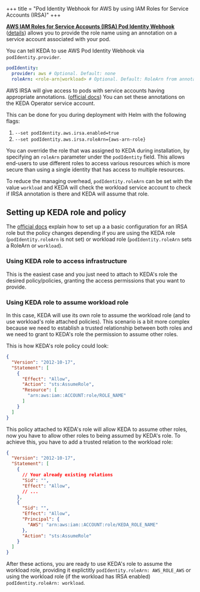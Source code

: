 +++
title = "Pod Identity Webhook for AWS by using IAM Roles for Service Accounts (IRSA)"
+++

[**AWS IAM Roles for Service Accounts (IRSA) Pod Identity Webhook**](https://github.com/aws/amazon-eks-pod-identity-webhook) ([details](https://aws.amazon.com/blogs/opensource/introducing-fine-grained-iam-roles-service-accounts/)) allows you to provide the role name using an annotation on a service account associated with your pod.

You can tell KEDA to use AWS Pod Identity Webhook via `podIdentity.provider`.

```yaml
podIdentity:
  provider: aws # Optional. Default: none
  roleArn: <role-arn|workload> # Optional. Default: RoleArn from annotation on service-account.
```

AWS IRSA will give access to pods with service accounts having appropriate annotations. ([official docs](https://aws.amazon.com/es/blogs/opensource/introducing-fine-grained-iam-roles-service-accounts/)) You can set these annotations on the KEDA Operator service account.

This can be done for you during deployment with Helm with the following flags: 

1. `--set podIdentity.aws.irsa.enabled=true`
2. `--set podIdentity.aws.irsa.roleArn={aws-arn-role}`

You can override the role that was assigned to KEDA during installation, by specifying an `roleArn` parameter under the `podIdentity` field. This allows end-users to use different roles to access various resources which is more secure than using a single identity that has access to multiple resources.

To reduce the managing overhead, `podIdentity.roleArn` can be set with the value `workload` and KEDA will check the workload service account to check if IRSA annotation is there and KEDA will assume that role.

## Setting up KEDA role and policy

The [official docs](https://aws.amazon.com/es/blogs/opensource/introducing-fine-grained-iam-roles-service-accounts/) explain how to set up a a basic configuration for an IRSA role but the policy changes depending if you are using the KEDA role (`podIdentity.roleArn` is not set) or workload role (`podIdentity.roleArn` sets a RoleArn or `workload`).

### Using KEDA role to access infrastructure

This is the easiest case and you just need to attach to KEDA's role the desired policy/policies, granting the access permissions that you want to provide.

### Using KEDA role to assume workload role

In this case, KEDA will use its own role to assume the workload role (and to use workload's role attached policies). This scenario is a bit more complex because we need to establish a trusted relationship between both roles and we need to grant to KEDA's role the permission to assume other roles.

This is how KEDA's role policy could look:

```json
{
  "Version": "2012-10-17",
  "Statement": [
    {
      "Effect": "Allow",
      "Action": "sts:AssumeRole",
      "Resource": [
        "arn:aws:iam::ACCOUNT:role/ROLE_NAME"
      ]
    }
  ]
}
```

This policy attached to KEDA's role will allow KEDA to assume other roles, now you have to allow other roles to being assumed by KEDA's role. To achieve this, you have to add a trusted relation to the workload role:

```json
{
  "Version": "2012-10-17",
  "Statement": [
    {
      // Your already existing relations
      "Sid": "",
      "Effect": "Allow",
      // ...
    },
    {
      "Sid": "",
      "Effect": "Allow",
      "Principal": {
        "AWS": "arn:aws:iam::ACCOUNT:role/KEDA_ROLE_NAME"
      },
      "Action": "sts:AssumeRole"
    }
  ]
}
```

After these actions, you are ready to use KEDA's role to assume the workload role, providing it explictitly `podIdentity.roleArn: AWS_ROLE_AWS` or using the workload role (if the workload has IRSA enabled) `podIdentity.roleArn: workload`.
